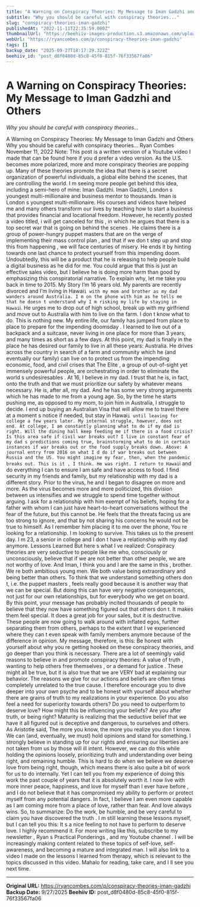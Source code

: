 ```yaml
---
title: "A Warning on Conspiracy Theories: My Message to Iman Gadzhi and Others"
subtitle: "Why you should be careful with conspiracy theories..."
slug: "conspiracy-theories-iman-gadzhi"
publishedAt: "2022-11-11T22:35:59.000Z"
thumbnailUrl: "https://beehiiv-images-production.s3.amazonaws.com/uploads/asset/file/019b4464-cbd5-4b2c-a37e-4764979aa8d5/iman_cropped.png?t=1668526859"
webUrl: "https://ryancombes.com/p/conspiracy-theories-iman-gadzhi"
tags: []
backup_date: "2025-09-27T18:17:29.322Z"
beehiiv_id: "post_d8f0480d-85c8-45f0-815f-76f33567fa06"
---
```


# A Warning on Conspiracy Theories: My Message to Iman Gadzhi and Others

*Why you should be careful with conspiracy theories...*



A Warning on Conspiracy Theories: My Message to Iman Gadzhi and Others Why you should be careful with conspiracy theories... Ryan Combes November 11, 2022 Note: This post is a written version of a Youtube video I made that can be found here if you d prefer a video version. As the U.S. becomes more polarized, more and more conspiracy theories are popping up. Many of these theories promote the idea that there is a secret organization of powerful individuals, a global elite behind the scenes, that are controlling the world. I m seeing more people get behind this idea, including a semi-hero of mine: Iman Gadzhi. Iman Gadzhi, London s youngest multi-millionaire and business mentor to thousands. Iman is London s youngest multi-millionaire. His courses and videos have helped me and many others transform our lives by teaching how to start a business that provides financial and locational freedom. However, he recently posted a video titled, i will get canceled for this , in which he argues that there is a top secret war that is going on behind the scenes . He claims there is a group of power-hungry puppet masters that are on the verge of implementing their mass control plan , and that if we don t step up and stop this from happening , we will face centuries of misery. He ends it by hinting towards one last chance to protect yourself from this impending doom. Undoubtedly, this will be a product that he is releasing to help people build a digital business as he did for me. You could argue that this is just an effective sales video, but I believe he is doing more harm than good by emphasizing this conspiratorial narrative. To explain why, let me take you back in time to 2015. My Story I’m 16 years old. My parents are recently divorced and I’m living in Hawai`i with my mom and brother as my dad wanders around Australia. I m on the phone with him as he tells me that he doesn t understand why I m risking my life by staying in Hawai`i. He urges me to drop out of high school, break up with my girlfriend and move out to Australia with him to live on the farm. I don t know what to do. This is nothing new. My entire life, our family has jumped from place to place to prepare for the impending doomsday . I learned to live out of a backpack and a suitcase, never living in one place for more than 3 years, and many times as short as a few days. At this point, my dad is finally in the place he has desired our family to live in all these years: Australia. He drives across the country in search of a farm and community which he (and eventually our family) can live on to protect us from the impending economic, food, and civil crises that The Elite , a group of out-of-sight yet immensely powerful people, are orchestrating in order to eliminate the world s undesiresables . At 16, I believe in my dad. I trust that he is, in fact, onto the truth and that we must prioritize our safety by whatever means necessary. He is, after all, my dad. And he has some very strong arguments which he has made to me from a young age. So, by the time he starts pushing me, as opposed to my mom, to join him in Australia, I struggle to decide. I end up buying an Australian Visa that will allow me to travel there at a moment s notice if needed, but stay in Hawai`i until leaving for college a few years later. My internal struggle, however, does not end. At college, I am constantly planning what to do if my dad is right. Will the dining hall keep feeding me if there is a food crisis? Is this area safe if civil war breaks out? I live in constant fear of my dad s predictions coming true, brainstorming what to do in certain instances if war breaks out or the food supply breaks down. Above: A journal entry from 2016 on what I d do if war breaks out between Russia and the US. You might imagine my fear, then, when the pandemic breaks out. This is it , I think. He was right. I return to Hawai`i and do everything I can to ensure I am safe and have access to food. I find security in my friends and family, but my relationship with my dad is a different story. Prior to the virus, he and I began to disagree on more and more. As the virus becomes more and more politicized, this division between us intensifies and we struggle to spend time together without arguing. I ask for a relationship with him exempt of his beliefs, hoping for a father with whom I can just have heart-to-heart conversations without the fear of the future, but this cannot be. He feels that the threats facing us are too strong to ignore, and that by not sharing his concerns he would not be true to himself. As I remember him placing it to me over the phone, You re looking for a relationship. I m looking to survive. This takes us to the present day. I m 23, a senior in college and I don t have a relationship with my dad anymore. Lessons Learned But here s what I ve realized: Conspiracy theories are very seductive to people like me who, consciously or unconsciously, believe that if we are not better than other people, we are not worthy of love. And Iman, I think you and I are the same in this , brother. We re both ambitious young men. We both value being extraordinary and being better than others. To think that we understand something others don t, i.e. the puppet masters , feels really good because it is another way that we can be special. But doing this can have very negative consequences, not just for our own relationships, but for everybody who we get on board. By this point, your message has probably incited thousands of people to believe that they now have something figured out that others don t. It makes them feel special. It does a great job for your sales, but it is destructive. These people are now going to walk around with inflated egos, further separating them from others, perhaps to the extent that I ve experienced where they can t even speak with family members anymore because of the difference in opinion. My message, therefore, is this: Be honest with yourself about why you re getting hooked on these conspiracy theories, and go deeper than you think is necessary. There are a lot of seemingly valid reasons to believe in and promote conspiracy theories: A value of truth , wanting to help others free themselves , or a demand for justice . These might all be true, but it is also true that we are VERY bad at explaining our behavior. The reasons we give for our actions and beliefs are often times completely unrelated to the true cause. I therefore encourage you to dive deeper into your own psyche and to be honest with yourself about whether there are grains of truth to my realizations in your experience. Do you also feel a need for superiority towards others? Do you need to outperform to deserve love? How might this be influencing your beliefs? Are you after truth, or being right? Maturity is realizing that the seductive belief that we have it all figured out is deceptive and dangerous, to ourselves and others. As Aristotle said, The more you know, the more you realize you don t know. We can (and, eventually, we must) hold opinions and stand for something. I strongly believe in standing up for our rights and ensuring our liberties are not taken from us by those will ill intent. However, we can do this while holding the opinions loosely, prioritizing truth and understanding over being right, and remaining humble. This is hard to do when we believe we deserve love from being right, though, which means there is also quite a bit of work for us to do internally. Yet I can tell you from my experience of doing this work the past couple of years that it is absolutely worth it. I now live with more inner peace, happiness, and love for myself than I ever have before , and I do not believe that it has compromised my ability to perform or protect myself from any potential dangers. In fact, I believe I am even more capable as I am coming more from a place of love, rather than fear. And love always wins. So, to summarize: Do the work, be humble, and be very careful to claim you have discovered the truth . I m still learning these lessons myself, but I can tell you this: It s a nice feeling to not have to perform to deserve love. I highly recommend it. For more writing like this, subscribe to my newsletter , Ryan s Practical Ponderings , and my Youtube channel . I will be increasingly making content related to these topics of self-love, self-awareness, and becoming a mature and integrated man. I will also link to a video I made on the lessons I learned from therapy, which is relevant to the topics discussed in this video. Mahalo for reading, take care, and I ll see you next time.

---

**Original URL:** https://ryancombes.com/p/conspiracy-theories-iman-gadzhi
**Backup Date:** 9/27/2025
**Beehiiv ID:** post_d8f0480d-85c8-45f0-815f-76f33567fa06
